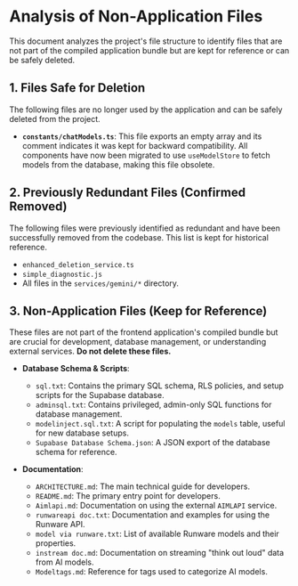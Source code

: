 # Analysis of Non-Application Files

This document analyzes the project's file structure to identify files that are not part of the compiled application bundle but are kept for reference or can be safely deleted.

## 1. Files Safe for Deletion

The following files are no longer used by the application and can be safely deleted from the project.

-   **`constants/chatModels.ts`**: This file exports an empty array and its comment indicates it was kept for backward compatibility. All components have now been migrated to use `useModelStore` to fetch models from the database, making this file obsolete.

## 2. Previously Redundant Files (Confirmed Removed)

The following files were previously identified as redundant and have been successfully removed from the codebase. This list is kept for historical reference.

-   `enhanced_deletion_service.ts`
-   `simple_diagnostic.js`
-   All files in the `services/gemini/*` directory.

## 3. Non-Application Files (Keep for Reference)

These files are not part of the frontend application's compiled bundle but are crucial for development, database management, or understanding external services. **Do not delete these files.**

-   **Database Schema & Scripts**:
    -   `sql.txt`: Contains the primary SQL schema, RLS policies, and setup scripts for the Supabase database.
    -   `adminsql.txt`: Contains privileged, admin-only SQL functions for database management.
    -   `modelinject.sql.txt`: A script for populating the `models` table, useful for new database setups.
    -   `Supabase Database Schema.json`: A JSON export of the database schema for reference.

-   **Documentation**:
    -   `ARCHITECTURE.md`: The main technical guide for developers.
    -   `README.md`: The primary entry point for developers.
    -   `Aimlapi.md`: Documentation on using the external `AIMLAPI` service.
    -   `runwareapi doc.txt`: Documentation and examples for using the Runware API.
    -   `model via runware.txt`: List of available Runware models and their properties.
    -   `instream doc.md`: Documentation on streaming "think out loud" data from AI models.
    -   `Modeltags.md`: Reference for tags used to categorize AI models.
